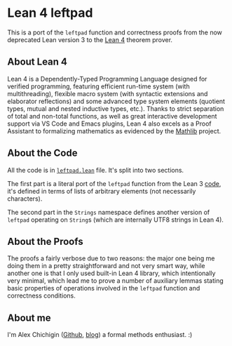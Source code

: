 # Lean 4 leftpad

This is a port of the `leftpad` function and correctness proofs from the
now deprecated Lean version 3 to the [Lean 4](https://lean-lang.org/)
theorem prover.


## About Lean 4

Lean 4 is a Dependently-Typed Programming Language designed for verified
programming, featuring efficient run-time system (with multithreading), flexible
macro system (with syntactic extensions and elaborator reflections) and some
advanced type system elements (quotient types, mutual and nested inductive
types, etc.). Thanks to strict separation of total and non-total functions,
as well as great interactive development support via VS Code and Emacs plugins,
Lean 4 also excels as a Proof Assistant to formalizing mathematics as evidenced
by the [Mathlib](https://github.com/leanprover-community/mathlib4) project.


## About the Code

All the code is in [`leftpad.lean`](./leftpad.lean) file. It's split into two
sections.

The first part is a literal port of the `leftpad` function from the
Lean 3 [code](../leanprover/leftpad.lean), it's defined in terms of lists of
arbitrary elements (not necessarily characters).

The second part in the `Strings` namespace defines another version of `leftpad`
operating on `String`s (which are internally UTF8 strings in Lean 4).


## About the Proofs

The proofs a fairly verbose due to two reasons: the major one being me doing
them in a pretty straightforward and not very smart way, while another one
is that I only used built-in Lean 4 library, which intentionally very minimal,
which lead me to prove a number of auxiliary lemmas stating basic properties of
operations involved in the `leftpad` function and correctness conditions.


## About me

I'm Alex Chichigin ([Github](https://github.com/gabriel-fallen/),
[blog](https://dev.to/gabrielfallen)) a formal methods enthusiast. :)
